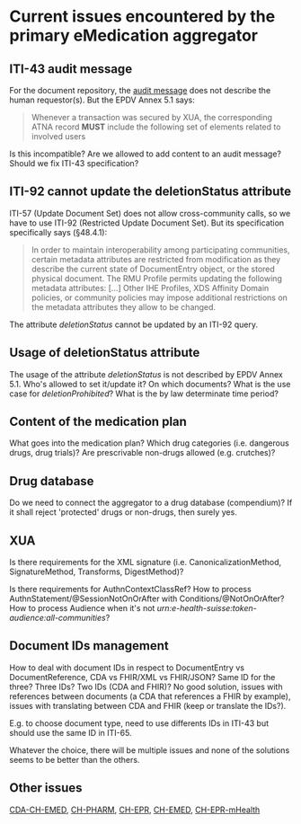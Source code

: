 # Current issues encountered by the primary eMedication aggregator

## ITI-43 audit message

For the document repository, the [audit message](https://ihe.github.io/publications/ITI/TF/Volume2/ITI-43.html#3.43.6) does not describe the human requestor(s). But the EPDV Annex 5.1 says:

> Whenever a transaction was secured by XUA, the corresponding ATNA record **MUST** include the following set of <ActiveParticipant> elements related to involved users

Is this incompatible? Are we allowed to add content to an audit message? Should we fix ITI-43 specification?

## ITI-92 cannot update the deletionStatus attribute

ITI-57 (Update Document Set) does not allow cross-community calls, so we have to use ITI-92 (Restricted Update Document Set). But its specification specifically says (§48.4.1):

> In order to maintain interoperability among participating communities, certain metadata attributes are restricted from modification as they describe the current state of DocumentEntry object, or the stored physical document. The RMU Profile permits updating the following metadata attributes: [...] Other IHE Profiles, XDS Affinity Domain policies, or community policies may impose additional restrictions on the metadata attributes they allow to be changed.

The attribute _deletionStatus_ cannot be updated by an ITI-92 query.

## Usage of deletionStatus attribute

The usage of the attribute _deletionStatus_ is not described by EPDV Annex 5.1.  Who's allowed to set it/update it? On which documents? What is the use case for _deletionProhibited_? What is the by law determinate time period?

## Content of the medication plan

What goes into the medication plan? Which drug categories (i.e. dangerous drugs, drug trials)? Are prescrivable non-drugs allowed (e.g. crutches)?

## Drug database

Do we need to connect the aggregator to a drug database (compendium)? If it shall reject 'protected' drugs or non-drugs, then surely yes.

## XUA

Is there requirements for the XML signature (i.e. CanonicalizationMethod, SignatureMethod, Transforms, DigestMethod)?

Is there requirements for AuthnContextClassRef? How to process AuthnStatement/@SessionNotOnOrAfter with Conditions/@NotOnOrAfter? How to process Audience when it's not _urn:e-health-suisse:token-audience:all-communities_?

## Document IDs management

How to deal with document IDs in respect to DocumentEntry vs DocumentReference, CDA vs FHIR/XML vs FHIR/JSON? Same ID for the three? Three IDs? Two IDs (CDA and FHIR)? No good solution, issues with references between documents (a CDA that references a FHIR by example), issues with translating between CDA and FHIR (keep or translate the IDs?).

E.g. to choose document type, need to use differents IDs in ITI-43 but should use the same ID in ITI-65.

Whatever the choice, there will be multiple issues and none of the solutions seems to be better than the others.

## Other issues

[CDA-CH-EMED](https://art-decor.org/art-decor/decor-issues--cdachemed-), [CH-PHARM](https://art-decor.org/art-decor/decor-issues--ch-pharm-), [CH-EPR](https://art-decor.org/art-decor/decor-issues--ch-epr-), [CH-EMED](https://github.com/ehealthsuisse/ch-emed/issues), [CH-EPR-mHealth](https://github.com/ehealthsuisse/ch-epr-mhealth/issues)
